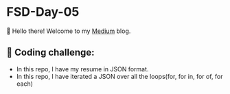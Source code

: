 # FSD-Day-05

👋 Hello there! Welcome to my [Medium](https://medium.com/@rithickshival16) blog.

## 📝 Coding challenge:
- In this repo, I have my resume in JSON format.
- In this repo, I have iterated a JSON over all the loops(for, for in, for of, for each) 
